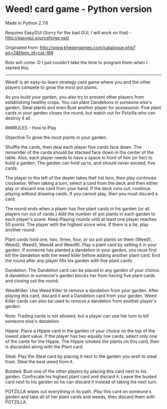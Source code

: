 # Weed! card game - Python version

Made in Python 2.7.6

Requires EasyGUI (Sorry for the bad GUI, I will work on that) - http://easygui.sourceforge.net/

Originated from: http://www.khepergames.com/catalogue.php?pn=2&fitem_id=cat-16#

Bots will come :D I just couldn't take the time to program them when I started this.

---------

Weed! is an easy-to-learn strategy card game where you and the other players compete to grow the most pot plants.

As you build your garden, you also try to prevent other players from establishing healthy crops. You can plant Dandelions in someone else's garden, Steal plants and even Bust another player for possession. Five plant cards in your garden closes the round, but watch out for Potzilla who can destroy it all.

###RULES - How to Play

Objective:To grow the most plants in your garden.

Shuffle the cards, then deal each player five cards face down. The remainder of the cards should be stacked face down in the center of the table. Also, each player needs to have a space in front of him (or her) to build a garden. The garden can hold up to, and should never exceed, five cards.

The player to the left of the dealer takes thef irst turn, then play continues clockwise. When taking a turn, select a card from the deck and then either play or discard one card from your hand. If the deck runs out, continue playing without drawing cards. If you cannot play, then you must discard a card.

The round ends when a player has five plant cards in his garden (or all players run out of cards.) Add the number of pot plants in each garden to each player's score. Keep Playing rounds until at least one player reaches 50 points. The player with the highest score wins. If there is a tie, play another round. 

Plant cards hold one, two, three, four, or six pot plants on them (Weed1, Weed2, Weed3, Weed4 and Weed6). Play a plant card by setting it in your garden. If someone has planted a dandelion in your garden, you must first kill the dandelion with the weed killer before adding another plant card. End the round after any player fills his garden with five plant cards.

Dandelion: The Dandelion card can be placed in any garden of your choice. A dandelion in someone's garden blocks her from having five plant cards and closing out the round.

WeedKiller: Use Weed Killer to remove a dandelion from your garden. After playing this card, discard it and a Dandelion card from your garden. Weed Killer cards can also be used to remove a dandelion from another player's garden.

Note: Trading cards is not allowed, but a player can use her turn to kill someone else's dandelion.

Hippie: Place a Hippie card in the garden of your choice on the top of the lowest plant value. If the player has two equally low cards, select only one of the cards for the Hippie. The Hippie smokes the plants on this card, then is discarded along with the Plant card.

Steal: Play the Steal card by placing it next to the garden you wish to steal from. Steal the best weed from it.

Butsted: Bust one of the other players by placing this card next to his garden. Confiscate his highest plant card and discard it. Leave the busted card next to his garden so he can discard it instead of taking his next turn.

POTZILLA wipes out everything in its path. Play this card on someone's garden and take all of her plant cards and weeds, then discard them with POTZILLA.
